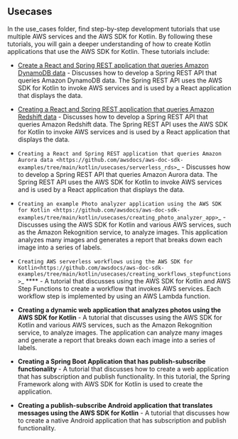 ## Usecases

In the use_cases folder, find step-by-step development tutorials that use multiple AWS services and the AWS SDK for Kotlin. By following these tutorials, you will gain a deeper understanding of how to create Kotlin applications that use the AWS SDK for Kotlin. These tutorials include:

+ [Create a React and Spring REST application that queries Amazon DynamoDB data](https://github.com/awsdocs/aws-doc-sdk-examples/tree/main/kotlin/usecases/itemtracker_dynamodb) - Discusses how to develop a Spring REST API that queries Amazon DynamoDB data. The Spring REST API uses the AWS SDK for Kotlin to invoke AWS services and is used by a React application that displays the data.

+ [Creating a React and Spring REST application that queries Amazon Redshift data](https://github.com/awsdocs/aws-doc-sdk-examples/tree/main/kotlin/usecases/itemtracker_dynamodb) - Discusses how to develop a Spring REST API that queries Amazon Redshift data. The Spring REST API uses the AWS SDK for Kotlin to invoke AWS services and is used by a React application that displays the data.

+ `Creating a React and Spring REST application that queries Amazon Aurora data <https://github.com/awsdocs/aws-doc-sdk-examples/tree/main/kotlin/usecases/serverless_rds>`_  - Discusses how to develop a Spring REST API that queries Amazon Aurora data. The Spring REST API uses the AWS SDK for Kotlin to invoke AWS services and is used by a React application that displays the data.

+ `Creating an example Photo analyzer application using the AWS SDK for Kotlin <https://github.com/awsdocs/aws-doc-sdk-examples/tree/main/kotlin/usecases/creating_photo_analyzer_app>`_ - Discusses using the AWS SDK for Kotlin and various AWS services, such as the Amazon Rekognition service, to analyze images. This application analyzes many images and generates a report that breaks down each image into a series of labels.

+ `Creating AWS serverless workflows using the AWS SDK for Kotlin<https://github.com/awsdocs/aws-doc-sdk-examples/tree/main/kotlin/usecases/creating_workflows_stepfunctions>`_ **** - A tutorial that discusses using the AWS SDK for Kotlin and AWS Step Functions to create a workflow that invokes AWS services. Each workflow step is implemented by using an AWS Lambda function.

+ **Creating a dynamic web application that analyzes photos using the AWS SDK for Kotlin** - A tutorial that discusses using the AWS SDK for Kotlin and various AWS services, such as the Amazon Rekognition service, to analyze images. The application can analyze many images and generate a report that breaks down each image into a series of labels.

+ **Creating a Spring Boot Application that has publish-subscribe functionality** - A tutorial that discusses how to create a web application that has subscription and publish functionality. In this tutorial, the Spring Framework along with AWS SDK for Kotlin is used to create the application.

+ **Creating a publish-subscribe Android application that translates messages using the AWS SDK for Kotlin** - A tutorial that discusses how to create a native Android application that has subscription and publish functionality. 
